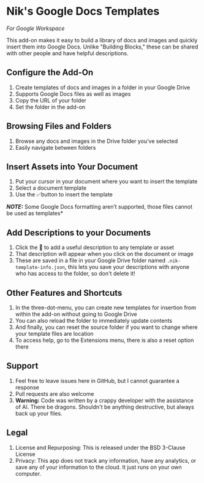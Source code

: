 # Nik's Google Docs Templates 
*For Google Workspace*

This add-on makes it easy to build a library of docs and images and quickly insert them into Google Docs. Unlike "Building Blocks," these can be shared with other people and have helpful descriptions.

## Configure the Add-On
1. Create templates of docs and images in a folder in your Google Drive
1. Supports Google Docs files as well as images
1. Copy the URL of your folder
1. Set the folder in the add-on

## Browsing Files and Folders
1. Browse any docs and images in the Drive folder you’ve selected
1. Easily navigate between folders

## Insert Assets into Your Document
1. Put your cursor in your document where you want to insert the template
1. Select a document template
1. Use the ✅button to insert the template 

*__NOTE:__* Some Google Docs formatting aren’t supported, those files cannot be used as templates*

## Add Descriptions to your Documents
1. Click the 💬 to add a useful description to any template or asset
1. That description will appear when you click on the document or image
1. These are saved in a file in your Google Drive folder named `.nik-template-info.json`, this lets you save your descriptions with anyone who has access to the folder, so don't delete it!

## Other Features and Shortcuts
1. In the three-dot-menu, you can create new templates for insertion from within the add-on without going to Google Drive
1. You can also reload the folder to immediately update contents
1. And finally, you can reset the source folder if you want to change where your template files are location
1. To access help, go to the Extensions menu, there is also a reset option there

## Support
1. Feel free to leave issues here in GitHub, but I cannot guarantee a response
2. Pull requests are also welcome
3. **Warning:** Code was written by a crappy developer with the assistance of AI. There be dragons. Shouldn't be anything destructive, but always back up your files.


## Legal
1. License and Repurposing: This is released under the BSD 3-Clause License
2. Privacy: This app does not track any information, have any analytics, or save any of your information to the cloud. It just runs on your own computer.

